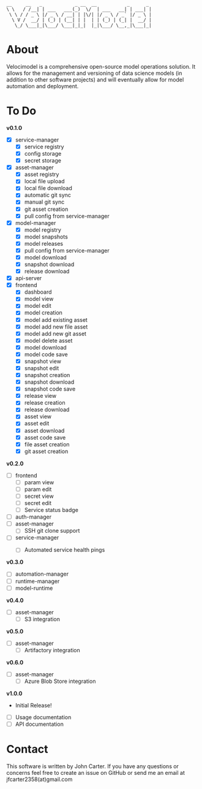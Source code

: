 ```
__     __   _            _ __  __           _      _
\ \   / /__| | ___   ___(_)  \/  | ___   __| | ___| |
 \ \ / / _ \ |/ _ \ / __| | |\/| |/ _ \ / _` |/ _ \ |
  \ V /  __/ | (_) | (__| | |  | | (_) | (_| |  __/ |
   \_/ \___|_|\___/ \___|_|_|  |_|\___/ \__,_|\___|_|
```

# About

Velocimodel is a comprehensive open-source model operations solution. It allows for the management and versioning of data science models (in addition to other software projects) and will eventually allow for model automation and deployment.

# To Do

**v0.1.0**

- [x] service-manager
   - [x] service registry
   - [x] config storage
   - [x] secret storage
- [x] asset-manager
   - [x] asset registry
   - [x] local file upload
   - [x] local file download
   - [x] automatic git sync
   - [x] manual git sync
   - [x] git asset creation
   - [x] pull config from service-manager
- [x] model-manager
   - [x] model registry
   - [x] model snapshots
   - [x] model releases
   - [x] pull config from service-manager
   - [x] model download
   - [x] snapshot download
   - [x] release download
- [x] api-server
- [x] frontend
   - [x] dashboard
   - [x] model view
   - [x] model edit
   - [x] model creation
   - [x] model add existing asset
   - [x] model add new file asset
   - [x] model add new git asset
   - [x] model delete asset
   - [x] model download
   - [x] model code save
   - [x] snapshot view
   - [x] snapshot edit
   - [x] snapshot creation
   - [x] snapshot download
   - [x] snapshot code save
   - [x] release view
   - [x] release creation
   - [x] release download
   - [x] asset view
   - [x] asset edit
   - [x] asset download
   - [x] asset code save
   - [x] file asset creation
   - [x] git asset creation

**v0.2.0**

- [ ] frontend
   - [ ] param view
   - [ ] param edit
   - [ ] secret view
   - [ ] secret edit
   - [ ] Service status badge
- [ ] auth-manager
- [ ] asset-manager
   - [ ] SSH git clone support
- [ ] service-manager
   - [ ] Automated service health pings


**v0.3.0**

- [ ] automation-manager
- [ ] runtime-manager
- [ ] model-runtime

**v0.4.0**

- [ ] asset-manager
   - [ ] S3 integration

**v0.5.0**

- [ ] asset-manager
   - [ ] Artifactory integration

**v0.6.0**

- [ ] asset-manager
   - [ ] Azure Blob Store integration

**v1.0.0**

- Initial Release!
- [ ] Usage documentation
- [ ] API documentation

# Contact

This software is written by John Carter. If you have any questions or concerns feel free to create an issue on GitHub or send me an email at jfcarter2358(at)gmail.com
